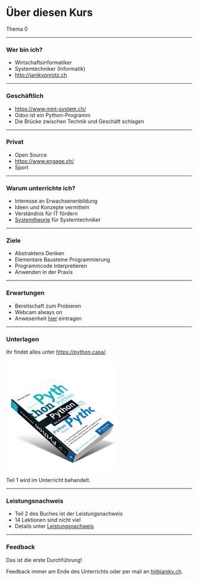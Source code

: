 # Über diesen Kurs

Thema 0

---
### Wer bin ich?

* Wirtschaftsinformatiker
* Systemtechniker (Informatik)
* <http://janikvonrotz.ch>

---
### Geschäftlich

* <https://www.mint-system.ch/>
* Odoo ist ein Python-Programm
* Die Brücke zwischen Technik und Geschäft schlagen

---
### Privat

* Open Source
* <https://www.engage.ch/>
* Sport

---
### Warum unterrichte ich?

* Interesse an Erwachsenenbildung
* Ideen und Konzepte vermitteln
* Verständnis für IT fördern
* [Systemtheorie](https://de.wikipedia.org/wiki/Systemtheorie) für Systemtechniker

---
### Ziele

* Abstraktens Denken
* Elementare Bausteine Programmierung
* Programmcode Interpretieren
* Anwenden in der Praxis

---
### Erwartungen

* Bereitschaft zum Probieren
* Webcam always on
* Anwesenheit [hier](https://moodle.medizintechnik-hf.ch/mod/attendance/manage.php?id=4479) eintragen

---
### Unterlagen

Ihr findet alles unter <https://python.casa/>.

[![](../buch.png)](https://kofler.info/buecher/python/)

Teil 1 wird im Unterricht behandelt.

---
### Leistungsnachweis

* Teil 2 des Buches ist der Leistungsnachweis
* 14 Lektionen sind nicht viel
* Details unter [Leistungsnachweis](exam.md)

---
### Feedback

Das ist die erste Durchführung!

Feedback immer am Ende des Unterrichts oder per mail an <hi@janikv.ch>.